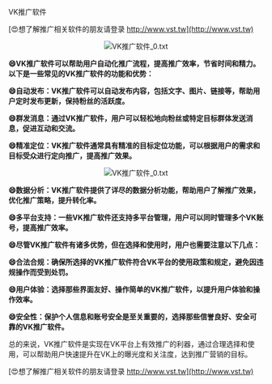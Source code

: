 VK推广软件

[😍想了解推广相关软件的朋友请登录 http://www.vst.tw](http://www.vst.tw)

 <center><img src="https://vst.tw/MP4/tuiguang/png/7.png" alt="VK推广软件_0.txt"></center>

**😄VK推广软件可以帮助用户自动化推广流程，提高推广效率，节省时间和精力。以下是一些常见的VK推广软件的功能和优势：**

**😄自动发布：VK推广软件可以自动发布内容，包括文字、图片、链接等，帮助用户定时发布更新，保持粉丝的活跃度。**

**😄群发消息：通过VK推广软件，用户可以轻松地向粉丝或特定目标群体发送消息，促进互动和交流。**

**😄精准定位：VK推广软件通常具有精准的目标定位功能，可以根据用户的需求和目标受众进行定向推广，提高推广效果。**

 <center><img src="https://vst.tw/MP4/tuiguang/png/1.png" alt="VK推广软件_0.txt"></center>

**😄数据分析：VK推广软件提供了详尽的数据分析功能，帮助用户了解推广效果，优化推广策略，提升转化率。**

**😄多平台支持：一些VK推广软件还支持多平台管理，用户可以同时管理多个VK账号，提高推广效率。**

**😄尽管VK推广软件有诸多优势，但在选择和使用时，用户也需要注意以下几点：**

**😄合法合规：确保所选择的VK推广软件符合VK平台的使用政策和规定，避免因违规操作而受到处罚。**

**😄用户体验：选择那些界面友好、操作简单的VK推广软件，以提升用户体验和操作效率。**

**😄安全性：保护个人信息和账号安全是至关重要的，选择那些信誉良好、安全可靠的VK推广软件。**

总的来说，VK推广软件是实现在VK平台上有效推广的利器，通过合理选择和使用，可以帮助用户快速提升在VK上的曝光度和关注度，达到推广营销的目标。

[😍想了解推广相关软件的朋友请登录 http://www.vst.tw](http://www.vst.tw)



